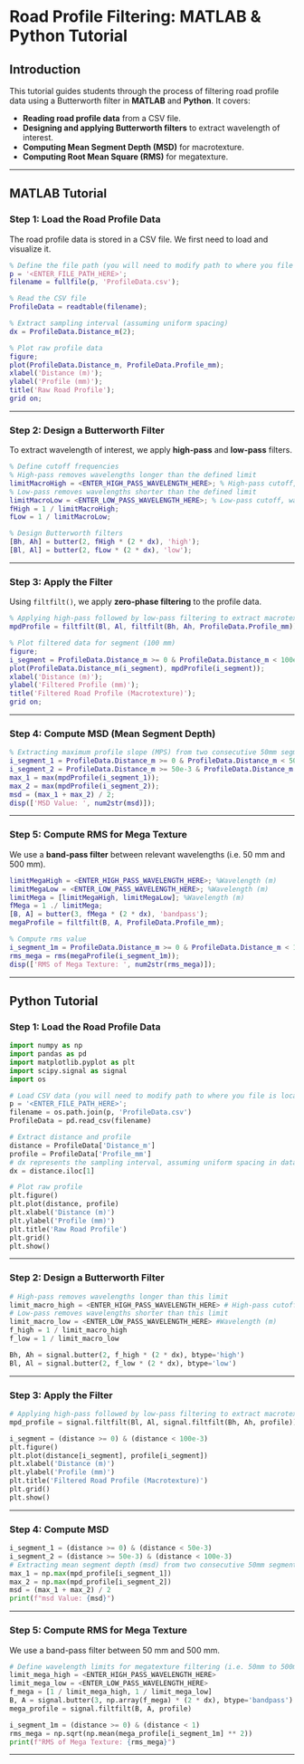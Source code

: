 # Road Profile Filtering: MATLAB & Python Tutorial

## **Introduction**
This tutorial guides students through the process of filtering road profile data using a Butterworth filter in **MATLAB** and **Python**. It covers:

- **Reading road profile data** from a CSV file.
- **Designing and applying Butterworth filters** to extract  wavelength of interest.
- **Computing Mean Segment Depth (MSD)** for macrotexture.
- **Computing Root Mean Square (RMS)** for megatexture.

---

## **MATLAB Tutorial**

### **Step 1: Load the Road Profile Data**
The road profile data is stored in a CSV file. We first need to load and visualize it.

```matlab
% Define the file path (you will need to modify path to where you file is located)
p = '<ENTER_FILE_PATH_HERE>'; 
filename = fullfile(p, 'ProfileData.csv');

% Read the CSV file
ProfileData = readtable(filename);

% Extract sampling interval (assuming uniform spacing)
dx = ProfileData.Distance_m(2); 

% Plot raw profile data
figure;
plot(ProfileData.Distance_m, ProfileData.Profile_mm);
xlabel('Distance (m)');
ylabel('Profile (mm)');
title('Raw Road Profile');
grid on;
```

---

### **Step 2: Design a Butterworth Filter**
To extract wavelength of interest, we apply **high-pass** and **low-pass** filters.

```matlab
% Define cutoff frequencies
% High-pass removes wavelengths longer than the defined limit
limitMacroHigh = <ENTER_HIGH_PASS_WAVELENGTH_HERE>; % High-pass cutoff, wavelength (m)
% Low-pass removes wavelengths shorter than the defined limit
limitMacroLow = <ENTER_LOW_PASS_WAVELENGTH_HERE>; % Low-pass cutoff, wavelength (m)
fHigh = 1 / limitMacroHigh;
fLow = 1 / limitMacroLow;

% Design Butterworth filters
[Bh, Ah] = butter(2, fHigh * (2 * dx), 'high');
[Bl, Al] = butter(2, fLow * (2 * dx), 'low');
```

---

### **Step 3: Apply the Filter**
Using `filtfilt()`, we apply **zero-phase filtering** to the profile data.

```matlab
% Applying high-pass followed by low-pass filtering to extract macrotexture
mpdProfile = filtfilt(Bl, Al, filtfilt(Bh, Ah, ProfileData.Profile_mm));

% Plot filtered data for segment (100 mm)
figure;
i_segment = ProfileData.Distance_m >= 0 & ProfileData.Distance_m < 100e-3
plot(ProfileData.Distance_m(i_segment), mpdProfile(i_segment));
xlabel('Distance (m)');
ylabel('Filtered Profile (mm)');
title('Filtered Road Profile (Macrotexture)');
grid on;
```

---

### **Step 4: Compute MSD (Mean Segment Depth)**

```matlab
% Extracting maximum profile slope (MPS) from two consecutive 50mm segments
i_segment_1 = ProfileData.Distance_m >= 0 & ProfileData.Distance_m < 50e-3
i_segment_2 = ProfileData.Distance_m >= 50e-3 & ProfileData.Distance_m < 100e-3
max_1 = max(mpdProfile(i_segment_1));
max_2 = max(mpdProfile(i_segment_2));
msd = (max_1 + max_2) / 2;
disp(['MSD Value: ', num2str(msd)]);
```

---

### **Step 5: Compute RMS for Mega Texture**
We use a **band-pass filter** between relevant wavelengths (i.e. 50 mm and 500 mm).

```matlab
limitMegaHigh = <ENTER_HIGH_PASS_WAVELENGTH_HERE>; %Wavelength (m)
limitMegaLow = <ENTER_LOW_PASS_WAVELENGTH_HERE>; %Wavelength (m)
limitMega = [limitMegaHigh, limitMegaLow]; %Wavelength (m)
fMega = 1 ./ limitMega;
[B, A] = butter(3, fMega * (2 * dx), 'bandpass');
megaProfile = filtfilt(B, A, ProfileData.Profile_mm);

% Compute rms value
i_segment_1m = ProfileData.Distance_m >= 0 & ProfileData.Distance_m < 1
rms_mega = rms(megaProfile(i_segment_1m));
disp(['RMS of Mega Texture: ', num2str(rms_mega)]);
```

---

## **Python Tutorial**

### **Step 1: Load the Road Profile Data**

```python
import numpy as np
import pandas as pd
import matplotlib.pyplot as plt
import scipy.signal as signal
import os

# Load CSV data (you will need to modify path to where you file is located)
p = '<ENTER_FILE_PATH_HERE>';
filename = os.path.join(p, 'ProfileData.csv')
ProfileData = pd.read_csv(filename)

# Extract distance and profile
distance = ProfileData['Distance_m']
profile = ProfileData['Profile_mm']
# dx represents the sampling interval, assuming uniform spacing in data
dx = distance.iloc[1]

# Plot raw profile
plt.figure()
plt.plot(distance, profile)
plt.xlabel('Distance (m)')
plt.ylabel('Profile (mm)')
plt.title('Raw Road Profile')
plt.grid()
plt.show()
```

---

### **Step 2: Design a Butterworth Filter**

```python
# High-pass removes wavelengths longer than this limit
limit_macro_high = <ENTER_HIGH_PASS_WAVELENGTH_HERE> # High-pass cutoff, wavelength (m)
# Low-pass removes wavelengths shorter than this limit
limit_macro_low = <ENTER_LOW_PASS_WAVELENGTH_HERE> #Wavelength (m)
f_high = 1 / limit_macro_high
f_low = 1 / limit_macro_low

Bh, Ah = signal.butter(2, f_high * (2 * dx), btype='high')
Bl, Al = signal.butter(2, f_low * (2 * dx), btype='low')
```

---

### **Step 3: Apply the Filter**

```python
# Applying high-pass followed by low-pass filtering to extract macrotexture
mpd_profile = signal.filtfilt(Bl, Al, signal.filtfilt(Bh, Ah, profile))

i_segment = (distance >= 0) & (distance < 100e-3)
plt.figure()
plt.plot(distance[i_segment], profile[i_segment])
plt.xlabel('Distance (m)')
plt.ylabel('Profile (mm)')
plt.title('Filtered Road Profile (Macrotexture)')
plt.grid()
plt.show()

```

---

### **Step 4: Compute MSD**

```python
i_segment_1 = (distance >= 0) & (distance < 50e-3)
i_segment_2 = (distance >= 50e-3) & (distance < 100e-3)
# Extracting mean segment depth (msd) from two consecutive 50mm segments
max_1 = np.max(mpd_profile[i_segment_1])
max_2 = np.max(mpd_profile[i_segment_2])
msd = (max_1 + max_2) / 2
print(f"msd Value: {msd}")
```

---

### **Step 5: Compute RMS for Mega Texture**
We use a band-pass filter between 50 mm and 500 mm.
```python
# Define wavelength limits for megatexture filtering (i.e. 50mm to 500mm)
limit_mega_high = <ENTER_HIGH_PASS_WAVELENGTH_HERE>
limit_mega_low = <ENTER_LOW_PASS_WAVELENGTH_HERE>
f_mega = [1 / limit_mega_high, 1 / limit_mega_low]
B, A = signal.butter(3, np.array(f_mega) * (2 * dx), btype='bandpass')
mega_profile = signal.filtfilt(B, A, profile)

i_segment_1m = (distance >= 0) & (distance < 1)
rms_mega = np.sqrt(np.mean(mega_profile[i_segment_1m] ** 2))
print(f"RMS of Mega Texture: {rms_mega}")
```

---



